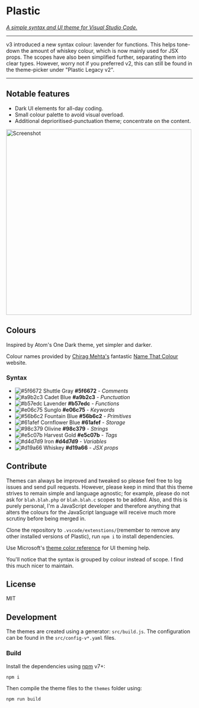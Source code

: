 # Plastic

_[A simple syntax and UI theme for Visual Studio Code.](https://will-stone.github.io/plastic/)_

---

v3 introduced a new syntax colour: lavender for functions. This helps tone-down
the amount of whiskey colour, which is now mainly used for JSX props. The scopes
have also been simplified further, separating them into clear types. However,
worry not if you preferred v2, this can still be found in the theme-picker under
"Plastic Legacy v2".

---

## Notable features

- Dark UI elements for all-day coding.
- Small colour palette to avoid visual overload.
- Additional deprioritised-punctuation theme; concentrate on the content.

<a href="https://raw.githubusercontent.com/will-stone/plastic/master/docs/screenshot.png" target="_blank"><img src="https://raw.githubusercontent.com/will-stone/plastic/master/docs/screenshot.png" width="500" alt="Screenshot"></a>

## Colours

Inspired by Atom's One Dark theme, yet simpler and darker.

Colour names provided by [Chirag Mehta's](http://chir.ag/about) fantastic
[Name That Colour](http://chir.ag/projects/name-that-color/) website.

### Syntax

- ![#5f6672](https://placehold.it/15/5c6370/000000?text=+) Shuttle Gray
  **#5f6672** - _Comments_
- ![#a9b2c3](https://placehold.it/15/abb2bf/000000?text=+) Cadet Blue
  **#a9b2c3** - _Punctuation_
- ![#b57edc](https://placehold.it/15/b57edc/000000?text=+) Lavender
  **#b57edc** - _Functions_
- ![#e06c75](https://placehold.it/15/e06c75/000000?text=+) Sunglo **#e06c75** -
  _Keywords_
- ![#56b6c2](https://placehold.it/15/56b6c2/000000?text=+) Fountain Blue
  **#56b6c2** - _Primitives_
- ![#61afef](https://placehold.it/15/61afef/000000?text=+) Cornflower Blue
  **#61afef** - _Storage_
- ![#98c379](https://placehold.it/15/98c379/000000?text=+) Olivine **#98c379** -
  _Strings_
- ![#e5c07b](https://placehold.it/15/e5c07b/000000?text=+) Harvest Gold
  **#e5c07b** - _Tags_
- ![#d4d7d9](https://placehold.it/15/D2D6db/000000?text=+) Iron **#d4d7d9** -
  _Variables_
- ![#d19a66](https://placehold.it/15/d19a66/000000?text=+) Whiskey **#d19a66** -
  _JSX props_

## Contribute

Themes can always be improved and tweaked so please feel free to log issues and
send pull requests. However, please keep in mind that this theme strives to
remain simple and language agnostic; for example, please do not ask for
`blah.blah.php` or `blah.blah.c` scopes to be added. Also, and this is purely
personal, I'm a JavaScript developer and therefore anything that alters the
colours for the JavaScript language will receive much more scrutiny before being
merged in.

Clone the repository to `.vscode/extenstions/`(remember to remove any other
installed versions of Plastic), run `npm i` to install dependencies.

Use Microsoft's
[theme color reference](https://code.visualstudio.com/docs/getstarted/theme-color-reference)
for UI theming help.

You'll notice that the syntax is grouped by colour instead of scope. I find this
much nicer to maintain.

## License

MIT

## Development

The themes are created using a generator: `src/build.js`. The configuration can
be found in the `src/config-v*.yaml` files.

### Build

Install the dependencies using [npm](https://docs.npmjs.com/cli/v7) v7+:

```sh
npm i
```

Then compile the theme files to the `themes` folder using:

```sh
npm run build
```

